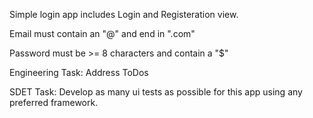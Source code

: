 Simple login app includes Login and Registeration view. 

Email must contain an "@" and end in ".com"

Password must be >= 8 characters and contain a "$"

Engineering Task: Address ToDos

SDET Task: Develop as many ui tests as possible for this app using any preferred framework.
